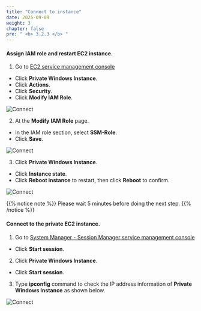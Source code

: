 ```yaml
---
title: "Connect to instance"
date: 2025-09-09
weight: 3
chapter: false
pre: " <b> 3.2.3 </b> "
---
```


#### Assign IAM role and restart EC2 instance.

1. Go to [EC2 service management console](https://console.aws.amazon.com/ec2/v2/home)

- Click **Private Windows Instance**.
- Click **Actions**.
- Click **Security**.
- Click **Modify IAM Role**.

![Connect](/images/3.connect/027-ec2role.png)

2. At the **Modify IAM Role** page.

- In the IAM role section, select **SSM-Role**.
- Click **Save**.

![Connect](/images/3.connect/028-ec2role.png)

3. Click **Private Windows Instance**.

- Click **Instance state**.
- Click **Reboot instance** to restart, then click **Reboot** to confirm.

![Connect](/images/3.connect/029-ec2role.png)

{{% notice note %}}
Please wait 5 minutes before doing the next step.
{{% /notice %}}

#### Connect to the private EC2 instance.

1. Go to [System Manager - Session Manager service management console](https://console.aws.amazon.com/systems-manager/session-manager)

- Click **Start session**.

2. Click **Private Windows Instance**.

- Click **Start session**.

3. Type **ipconfig** command to check the IP address information of **Private Windows Instance** as shown below.

![Connect](/images/3.connect/030-ec2role.png)
